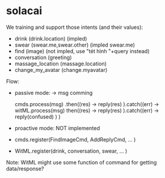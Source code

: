 # solacai

We training and support those intents (and their values):
- drink (drink.location) (impled)
- swear (swear.me,swear.other) (impled swear.me)
- find (image) (not impled, use "tét hình "+query instead)
- conversation (greeting)
- massage_location (massage.location)
- change_my_avatar (change.myavatar)

Flow:
- passive mode:
-> msg comming

    cmds.process(msg)
      .then((res) ->
         reply(res)
      ).catch((err) ->
         witML.process(msg)
             then((res) ->
                 reply(res)
             ).catch((err) ->
                 reply(confused)
             )
      )

- proactive mode: NOT implemented

- cmds.register(FindImageCmd, AddReplyCmd, ... )
- WitML.register(drink, conversation, swear, ... )

Note: WitML might use some function of command for getting data/response?
